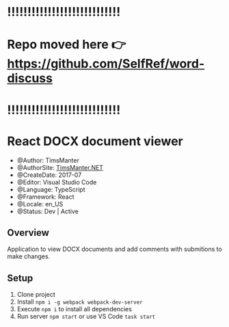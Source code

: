 # !!!!!!!!!!!!!!!!!!!!!!!!!!!!
# Repo moved here 👉 https://github.com/SelfRef/word-discuss
# !!!!!!!!!!!!!!!!!!!!!!!!!!!!

# React DOCX document viewer

* @Author: TimsManter
* @AuthorSite: [TimsManter.NET](http://timsmanter.net/)
* @CreateDate: 2017-07
* @Editor: Visual Studio Code
* @Language: TypeScript
* @Framework: React
* @Locale: en_US
* @Status: Dev | Active

## Overview

Application to view DOCX documents and add comments with submitions to make changes.

## Setup

1. Clone project
2. Install `npm i -g webpack webpack-dev-server`
3. Execute `npm i` to install all dependencies
4. Run server `npm start` or use VS Code `task start`
